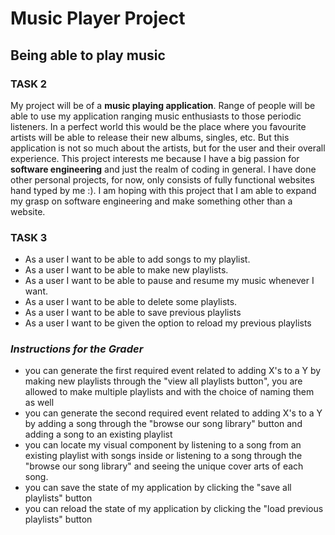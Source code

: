 # Music Player Project
## Being able to play music



### **TASK 2**

My project will be of a **music playing application**. Range of people will be able to use my application ranging 
music enthusiasts to those periodic listeners. In a perfect world this would be the place where you favourite 
artists will be able to release their new albums, singles, etc. But this application is not so much about the 
artists, but for the user and their overall experience. This project interests me because I have a big
passion for **software engineering** and just the realm of coding in general. I have done other personal projects, 
for now, only consists of fully functional websites hand typed by me :). I am hoping with this project that I am
able to expand my grasp on software engineering and make something other than a website.

### **TASK 3**
* As a user I want to be able to add songs to my playlist.
* As a user I want to be able to make new playlists.
* As a user I want to be able to pause and resume my music whenever I want.
* As a user I want to be able to delete some playlists.
* As a user I want to be able to save previous playlists
* As a user I want to be given the option to reload my previous playlists

### ***Instructions for the Grader***

- you can generate the first required event related to adding X's to a Y by making new playlists through the "view all
playlists button", you are allowed to make multiple playlists and with the choice of naming them as well
- you can generate the second required event related to adding X's to a Y by adding a song through the "browse our song
    library" button and adding a song to an existing playlist
- you can locate my visual component by listening to a song from an existing playlist with songs inside or
listening to a song through the "browse our song library" and seeing the unique cover arts of each song.
- you can save the state of my application by clicking the "save all playlists" button
- you can reload the state of my application by clicking the "load previous playlists" button

